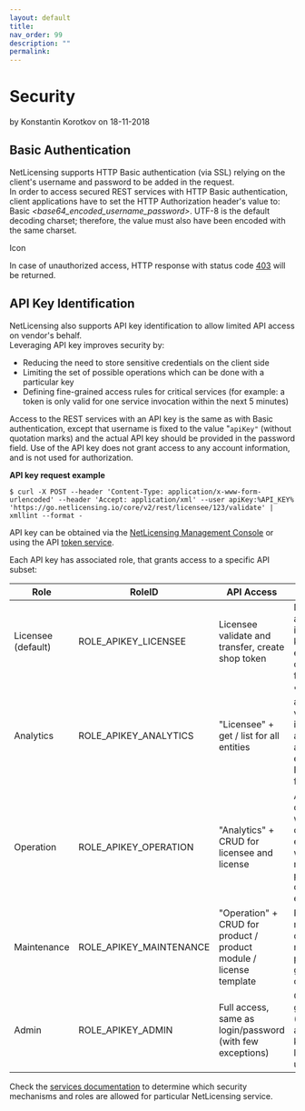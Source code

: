 ```yaml
---
layout: default
title:
nav_order: 99
description: ""
permalink:
---
```


Security </span>
=======================================

by <span class="editor"> Konstantin Korotkov</span> on 18-11-2018

Basic Authentication
--------------------

NetLicensing supports HTTP Basic authentication (via SSL) relying on the
client's username and password to be added in the request.  
In order to access secured REST services with HTTP Basic authentication,
client applications have to set the HTTP Authorization header's value
to: Basic *\<base64\_encoded\_username\_password\>*. UTF-8 is the
default decoding charset; therefore, the value must also have been
encoded with the same charset.

<span class="aui-icon icon-warning">Icon</span>

In case of unauthorized access, HTTP response with status
code <a href="http://en.wikipedia.org/wiki/HTTP_403" class="external-link">403</a> will
be returned.

API Key Identification
----------------------

NetLicensing also supports API key identification to allow limited API
access on vendor's behalf.  
Leveraging API key improves security by:

-   Reducing the need to store sensitive credentials on the client side
-   Limiting the set of possible operations which can be done with a
    particular key
-   Defining fine-grained access rules for critical services (for
    example: a token is only valid for one service invocation within the
    next 5 minutes)

Access to the REST services with an API key is the same as with Basic
authentication, except that username is fixed to the value
"`apiKey"` (without quotation marks) and the actual API key should be
provided in the password field. Use of the API key does not grant access
to any account information, and is not used for authorization.

**API key request example**

``` theme:
$ curl -X POST --header 'Content-Type: application/x-www-form-urlencoded' --header 'Accept: application/xml' --user apiKey:%API_KEY% 'https://go.netlicensing.io/core/v2/rest/licensee/123/validate' | xmllint --format -
```

API key can be obtained via
the <a href="https://go.netlicensing.io/console/v2/" class="external-link">NetLicensing Management Console</a> or
using the API [token
service](https://www.labs64.de/confluence/display/NLICPUB/Token+Services).

Each API key has associated role, that grants access to a specific API
subset:

| Role               | RoleID                    | API Access                                                         | Description                                                                                                         |
|--------------------|---------------------------|--------------------------------------------------------------------|---------------------------------------------------------------------------------------------------------------------|
| Licensee (default) | ROLE\_APIKEY\_LICENSEE    | Licensee validate and transfer, create shop token                  | Minimum access level, intended for keys embedded in client software for validation                                  |
| Analytics          | ROLE\_APIKEY\_ANALYTICS   | "Licensee" + get / list for all entities                           | "Read-only" access (except validation), intended for automated access to entities from ERP, CRM, etc. for analytics |
| Operation          | ROLE\_APIKEY\_OPERATION   | "Analytics" + CRUD for licensee and license                        | Allows all operations with operational entities, but will not allow modification of product configuration entities  |
| Maintenance        | ROLE\_APIKEY\_MAINTENANCE | "Operation" + CRUD for product / product module / license template | Full product maintenance, does not allow modification to profile and any global configurations                      |
| Admin              | ROLE\_APIKEY\_ADMIN       | Full access, same as login/password (with few exceptions)          | Can be used to grant (temporary) access, while keeping login/password undiscovered                                  |


Check the [services documentation](Services_14942714.html) to determine
which security mechanisms and roles are allowed for particular
NetLicensing service.
